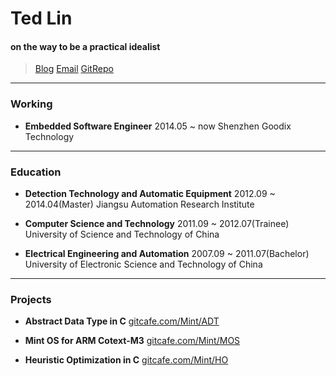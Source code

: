 # Ted Lin
#### on the way to be a practical idealist

> [Blog](http://mintisan.github.io/)
> [Email](mailto:mint@mail.ustc.edu.cn)
> [GitRepo](https://github.com/mintisan)

------

### Working

* **Embedded Software Engineer**
    2014.05 ~ now
    Shenzhen Goodix Technology



------



### Education

* **Detection Technology and Automatic Equipment**
    2012.09 ~ 2014.04(Master)
    Jiangsu Automation Research Institute

* **Computer Science and Technology**
    2011.09 ~ 2012.07(Trainee)
     University of Science and Technology of China

* **Electrical Engineering and Automation**
    2007.09 ~ 2011.07(Bachelor)
    University of Electronic Science and Technology of China



------

### Projects

* **Abstract Data Type in C** 
    [gitcafe.com/Mint/ADT](https://gitcafe.com/Mint/ADT)

* **Mint OS for ARM Cotext-M3**
    [gitcafe.com/Mint/MOS](https://gitcafe.com/Mint/MOS)

* **Heuristic Optimization in C**
    [gitcafe.com/Mint/HO](https://gitcafe.com/Mint/HO)




